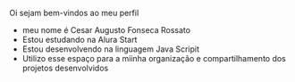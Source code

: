 Oi sejam bem-vindos ao meu perfil 

* meu nome é Cesar Augusto Fonseca Rossato 
* Estou estudando na Alura Start
* Estou desenvolvendo na linguagem Java Scripit
* Utilizo esse espaço para a miinha organização e compartilhamento dos projetos desenvolvidos


<!--
**Cesar281227/Cesar281227** is a ✨ _special_ ✨ repository because its `README.md` (this file) appears on your GitHub profile.

Here are some ideas to get you started:

- 🔭 I’m currently working on ...
- 🌱 I’m currently learning ...
- 👯 I’m looking to collaborate on ...
- 🤔 I’m looking for help with ...
- 💬 Ask me about ...
- 📫 How to reach me: ...
- 😄 Pronouns: ...
- ⚡ Fun fact: ...
-->
